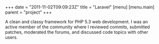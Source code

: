 +++
date = "2011-11-02T09:09:23Z"
title = "Laravel"
[menu]
  [menu.main]
    parent = "project"
+++

A clean and classy framework for PHP 5.3 web development.  I was an active member of the community where I reviewed commits, submitted patches, moderated the forums, and discussed code topics with other users.
